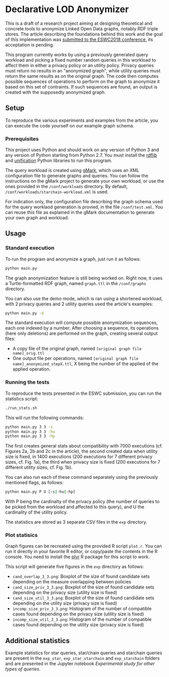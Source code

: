 # Declarative LOD Anonymizer

This is a draft of a research project aiming at designing theoretical and
concrete tools to anonymize Linked Open Data graphs, notably RDF triple stores.
The article describing the foundations behind this work and the goal of this
implementation was [submitted to the ESWC2018 conference](https://2018.eswc-conferences.org/paper_12/),
its acceptation is pending.

This program currently works by using a previously generated query workload and
picking a fixed number random queries in this workload to affect them in either
a privacy policy or an utility policy. Privacy queries must return no results in
an "anonymized graph", while utility queries must return the same results as on
the original graph. The code then computes possible sequences of operations to
perform on the graph to anonymize it based on this set of contraints. If such
sequences are found, an output is created with the supposedly anonymized graph.

## Setup

To reproduce the various experiments and examples from the article, you can
execute the code yourself on our example graph schema.

### Prerequisites

This project uses Python and should work on any version of Python 3 and any
version of Python starting from Python 2.7. You must install the [rdflib](https://github.com/RDFLib/rdflib)
and [unification](https://pypi.python.org/pypi/unification/0.2.2) Python libraries
to run this program.

The query workload is created using [gMark](https://github.com/graphMark/gmark),
which uses an XML configuration file to generate graphs and queries. You can follow
the instructions on the gMark project to generate your own workload, or use the
ones provided in the ```/conf/workloads``` directory. By default, ```/conf/workloads/starchain-workload.xml```
is used.

For indication only, the configuration file describing the graph schema used
for the query worklaod generation is provied, in the file ```/conf/test.xml```.
You can reuse this file as explained in the gMark documentation to generate
your own graph and workload.

## Usage

### Standard execution

To run the program and anonymize a graph, just run it as follows:
```bash
python main.py
```

The graph anonymization feature is still being worked on. Right now, it uses
a Turtle-formatted RDF graph, named ```graph.ttl``` in the ```/conf/graphs```
directory.

You can also use the demo mode, which is ran using a shortened workload, with 2
privacy queries and 2 utility queries used the article's examples:

```bash
python main.py -d
```

The standard execution will compute possible anonymization sequences, each one
indexed by a number. After choosing a sequence, its operations (here only deletions)
are performed on the graph, creating several output files:

- A copy file of the original graph, named ```[original graph file name]_orig.ttl```
- One output file per operations, named ```[original graph file name]_anonymized_stepX.ttl```, X being the number of the applied of the applied operation.

### Running the tests

To reproduce the tests presented in the ESWC submission, you can run the
statistics script:

```bash
./run_stats.sh
```

This will run the following commands:

```bash
python main.py 3 3 -s
python main.py 3 3 -hu
python main.py 3 3 -hp
```

The first creates general stats about compatibility with 7000 executions (cf.
Figures 2a, 2b and 2c in the article), the second created data when utility size
is fixed, in 1400 executions (200 executions for 7 different privacy sizes, cf.
Fig. 1a), the third when privacy size is fixed (200 executions for 7 different
utility sizes, cf. Fig. 1b).

You can also run each of these command separately using the previously mentioned
flags, as follows:

```bash
python main.py P U [-s|-hu|-hp]
```

With P being the cardinalty of the privacy policy (the number of queries to be
picked from the workload and affected to this query), and U the cardinality of
the utility policy.

The statistics are stored as 3 separate CSV files in the ```exp``` directory.

### Plot statisics

Graph figures can be recreated using the provided R script ```plot.r```. You can run it
directly in your favorite R editor, or copy/paste the contents in the R console.
You need to install the [plyr](https://cran.r-project.org/web/packages/plyr/index.html)
R package for this script to work.

This script will generate five figures in the ```exp``` directory as follows:

- ```cand_overlap_3_3.png```: Boxplot of the size of found candidate sets depending on the measure overlapping between policies
- ```cand_size_priv_3_3.png```: Boxplot of the size of found candidate sets depending on the privacy size (utility size is fixed)
- ```cand_size_util_3_3.png```: Boxplot of the size of found candidate sets depending on the utility size (privacy size is fixed)
- ```incomp_size_priv_3_3.png```: Histogram of the number of compatible cases found depending on the privacy size (utility size is fixed)
- ```incomp_size_util_3_3.png```: Histogram of the number of compatible cases found depending on the utility size (privacy size is fixed)

## Additional statistics

Example statistics for star queries, star/chain queries and starchain queries are
present in the ```exp_star```, ```exp_star_starchain``` and ```exp_starchain```
folders and are presented in the Jupyter notebook *Experimental study for other 
types of queries*.
